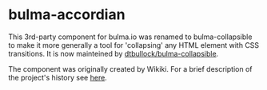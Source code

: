 # bulma-accordian

This 3rd-party component for bulma.io was renamed to bulma-collapsible to make it more generally a tool for 'collapsing' any HTML element with CSS transitions.  It is now mainteined by [dtbullock/bulma-collapsible](https://github.com/dtbullock/bulma-collapsible/).

The component was originally created by Wikiki.  For a brief description of the project's history see [here](https://github.com/bulma-extensions/bulma---projecthistory/blob/main/README.md).
